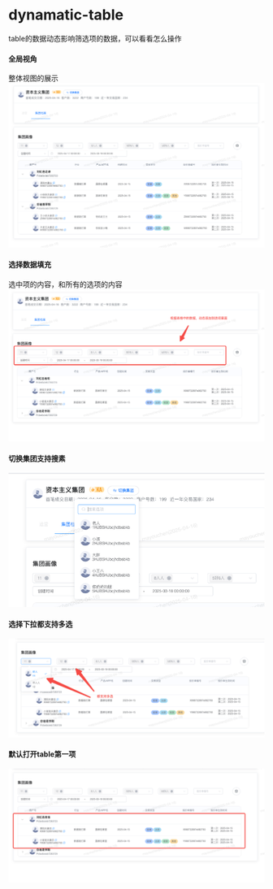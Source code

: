 # dynamatic-table
table的数据动态影响筛选项的数据，可以看看怎么操作
#### 全局视角

整体视图的展示
![alt text](image-5.png)

#### 选择数据填充

选中项的内容，和所有的选项的内容
![alt text](image-1.png)

#### 切换集团支持搜素
![alt text](image-2.png)

#### 选择下拉都支持多选
![alt text](image-3.png)

#### 默认打开table第一项
![alt text](image-4.png)